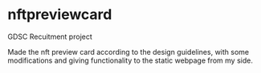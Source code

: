 # nftpreviewcard

GDSC Recuitment project

Made the nft preview card according to the design guidelines, with some modifications and giving functionality to the static webpage from my side.

